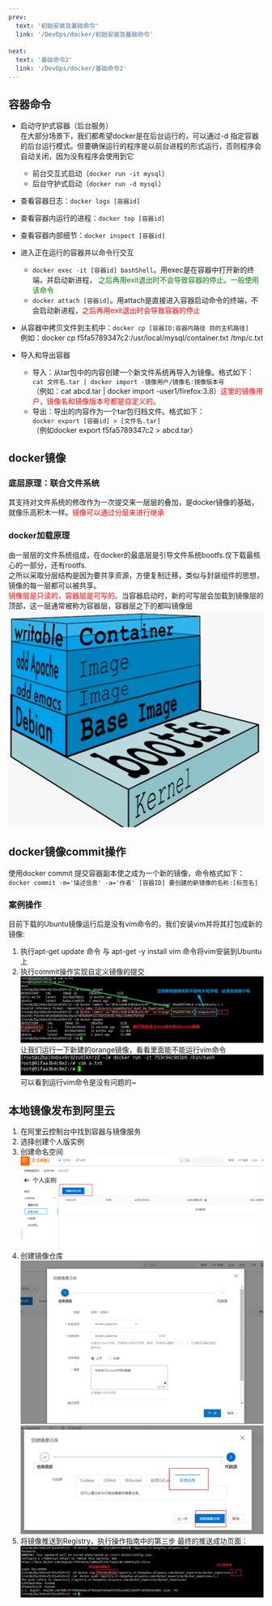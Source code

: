 ```yaml
---
prev:
  text: '初始安装及基础命令'
  link: '/DevOps/docker/初始安装及基础命令'

next:
  text: '基础命令2'
  link: '/DevOps/docker/基础命令2'
---
```


## 容器命令
- 启动守护式容器（后台服务）<br>
在大部分场景下，我们都希望docker是在后台运行的，可以通过-d 指定容器的后台运行模式。但要确保运行的程序是以前台进程的形式运行，否则程序会自动关闭，因为没有程序会使用到它
    - 前台交互式启动（`docker run -it mysql`）
    - 后台守护式启动（`docker run -d mysql`）
- 查看容器日志：`docker logs [容器id]`
- 查看容器内运行的进程：`docker top [容器id]`
- 查看容器内部细节：`docker inspect [容器id]`
- 进入正在运行的容器并以命令行交互
    - `docker exec -it [容器id] bashShell`。用exec是在容器中打开新的终端，并启动新进程，<span style="color:green"> 之后再用exit退出时不会导致容器的停止。一般使用该命令 </span>  
    - `docker attach [容器id]`。用attach是直接进入容器启动命令的终端，不会启动新进程，<span style="color:red">之后再用exit退出时会导致容器的停止</span>
- 从容器中拷贝文件到主机中：`docker cp [容器ID:容器内路径 目的主机路径]`<br>
例如：docker cp f5fa5789347c2:/usr/local/mysql/container.txt  /tmp/c.txt

- 导入和导出容器
  - 导入：从tar包中的内容创建一个新文件系统再导入为镜像。格式如下：<br>`cat 文件名.tar | docker import -镜像用户/镜像名:镜像版本号`<br>（例如：cat abcd.tar | docker import -user1/firefox:3.8）<span style="color:red">这里的镜像用户，镜像名和镜像版本号都是自定义的。</span>
  - 导出：导出的内容作为一个tar包归档文件。格式如下：<br>`docker export [容器id] > [文件名.tar]`<br>（例如docker export f5fa5789347c2 > abcd.tar）

## docker镜像
### 底层原理：联合文件系统
其支持对文件系统的修改作为一次提交来一层层的叠加，是docker镜像的基础，就像乐高积木一样。<span style="color:red">镜像可以通过分层来进行继承</span>
### docker加载原理
由一层层的文件系统组成，在docker的最底层是引导文件系统bootfs.仅下载最核心的一部分，还有rootfs.<br>
之所以采取分层结构是因为要共享资源，方便复制迁移，类似与封装组件的思想，镜像的每一层都可以被共享。<br>
<span style="color:red">镜像层是只读的，容器层是可写的。</span>当容器启动时，新的可写层会加载到镜像层的顶部，这一层通常被称为容器层，容器层之下的都叫镜像层
![](../../assets/docker-3-1.png)

## docker镜像commit操作
使用docker commit 提交容器副本使之成为一个新的镜像，命令格式如下：<br>
`docker commit -m='描述信息' -a='作者' [容器ID] 要创建的新镜像的名称:[标签名]`
### 案例操作
目前下载的Ubuntu镜像运行后是没有vim命令的，我们安装vim并将其打包成新的镜像:
1.	执行apt-get update 命令 与 apt-get -y install vim 命令将vim安装到Ubuntu上
2.	执行commit操作实现自定义镜像的提交
![](../../assets/docker-3-2.png)
让我们运行一下新建的orange镜像，看看里面能不能运行vim命令
![](../../assets/docker-3-3.png)
可以看到运行vim命令是没有问题的~

## 本地镜像发布到阿里云
1.	在阿里云控制台中找到容器与镜像服务
2.	选择创建个人版实例
3.	创建命名空间
![](../../assets/docker-3-4.png)
4. 创建镜像仓库
![](../../assets/docker-3-5.png)
![](../../assets/docker-3-6.png)
5. 将镜像推送到Registry，执行操作指南中的第三步
最终的推送成功页面：
![](../../assets/docker-3-7.png)





